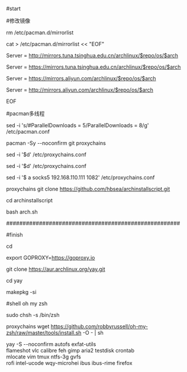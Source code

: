 #start

#修改镜像

rm  /etc/pacman.d/mirrorlist

cat > /etc/pacman.d/mirrorlist << "EOF"

Server = http://mirrors.tuna.tsinghua.edu.cn/archlinux/$repo/os/$arch

Server = https://mirrors.tuna.tsinghua.edu.cn/archlinux/$repo/os/$arch

Server = https://mirrors.aliyun.com/archlinux/$repo/os/$arch

Server = http://mirrors.aliyun.com/archlinux/$repo/os/$arch

EOF

#pacman多线程

sed -i 's/#ParallelDownloads = 5/ParallelDownloads = 8/g' /etc/pacman.conf

pacman -Sy --noconfirm git proxychains

sed -i '$d' /etc/proxychains.conf

sed -i '$d' /etc/proxychains.conf

sed -i '$ a socks5 192.168.110.111 1082' /etc/proxychains.conf

proxychains git clone https://github.com/hbsea/archinstallscript.git

cd archinstallscript

bash arch.sh

#####################################################

#finish

cd

export GOPROXY=https://goproxy.io

git clone https://aur.archlinux.org/yay.git

cd yay

makepkg -si

#shell oh my zsh

sudo chsh -s /bin/zsh

proxychains wget https://github.com/robbyrussell/oh-my-zsh/raw/master/tools/install.sh -O - | sh

yay -S --noconfirm  autofs exfat-utils \
                    flameshot vlc calibre feh gimp aria2 testdisk crontab \
                    mlocate vim  tmux ntfs-3g  gvfs \
                    rofi intel-ucode wqy-microhei ibus ibus-rime firefox
